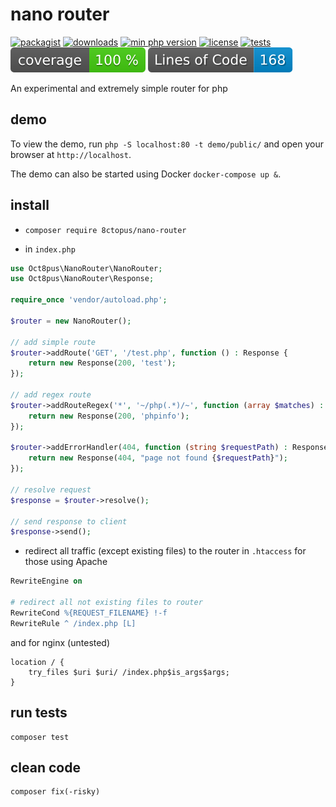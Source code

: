 # nano router

[![packagist](http://poser.pugx.org/8ctopus/nano-router/v)](https://packagist.org/packages/8ctopus/nano-router)
[![downloads](http://poser.pugx.org/8ctopus/nano-router/downloads)](https://packagist.org/packages/8ctopus/nano-router)
[![min php version](http://poser.pugx.org/8ctopus/nano-router/require/php)](https://packagist.org/packages/8ctopus/nano-router)
[![license](http://poser.pugx.org/8ctopus/nano-router/license)](https://packagist.org/packages/8ctopus/nano-router)
[![tests](https://github.com/8ctopus/nano-router/actions/workflows/tests.yml/badge.svg)](https://github.com/8ctopus/nano-router/actions/workflows/tests.yml)
![code coverage badge](https://raw.githubusercontent.com/8ctopus/nano-router/image-data/coverage.svg)
![lines of code](https://raw.githubusercontent.com/8ctopus/nano-router/image-data/lines.svg)

An experimental and extremely simple router for php

## demo

To view the demo, run `php -S localhost:80 -t demo/public/` and open your browser at `http://localhost`.

The demo can also be started using Docker `docker-compose up &`.

## install

- `composer require 8ctopus/nano-router`

- in `index.php`

```php
use Oct8pus\NanoRouter\NanoRouter;
use Oct8pus\NanoRouter\Response;

require_once 'vendor/autoload.php';

$router = new NanoRouter();

// add simple route
$router->addRoute('GET', '/test.php', function () : Response {
    return new Response(200, 'test');
});

// add regex route
$router->addRouteRegex('*', '~/php(.*)/~', function (array $matches) : Response {
    return new Response(200, 'phpinfo');
});

$router->addErrorHandler(404, function (string $requestPath) : Response {
    return new Response(404, "page not found {$requestPath}");
});

// resolve request
$response = $router->resolve();

// send response to client
$response->send();
```

- redirect all traffic (except existing files) to the router in `.htaccess` for those using Apache

```apache
RewriteEngine on

# redirect all not existing files to router
RewriteCond %{REQUEST_FILENAME} !-f
RewriteRule ^ /index.php [L]
```

and for nginx (untested)

```nginx
location / {
    try_files $uri $uri/ /index.php$is_args$args;
}
```

## run tests

    composer test

## clean code

    composer fix(-risky)
